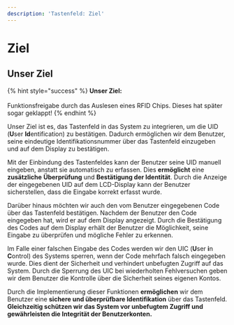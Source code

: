 ```yaml
---
description: 'Tastenfeld: Ziel'
---
```


# Ziel

## Unser Ziel

{% hint style="success" %}
**Unser Ziel:**\
\
Funktionsfreigabe durch das Auslesen eines RFID Chips. Dieses hat später sogar geklappt!
{% endhint %}

Unser Ziel ist es, das Tastenfeld in das System zu integrieren, um die UID (**U**ser **Id**entification) zu bestätigen. Dadurch ermöglichen wir dem Benutzer, seine eindeutige Identifikationsnummer über das Tastenfeld einzugeben und auf dem Display zu bestätigen.

Mit der Einbindung des Tastenfeldes kann der Benutzer seine UID manuell eingeben, anstatt sie automatisch zu erfassen. Dies **ermöglicht** eine **zusätzliche** **Überprüfung** und **Bestätigung der Identität**. Durch die Anzeige der eingegebenen UID auf dem LCD-Display kann der Benutzer sicherstellen, dass die Eingabe korrekt erfasst wurde.

Darüber hinaus möchten wir auch den vom Benutzer eingegebenen Code über das Tastenfeld bestätigen. Nachdem der Benutzer den Code eingegeben hat, wird er auf dem Display angezeigt. Durch die Bestätigung des Codes auf dem Display erhält der Benutzer die Möglichkeit, seine Eingabe zu überprüfen und mögliche Fehler zu erkennen.

Im Falle einer falschen Eingabe des Codes werden wir den UIC (**U**ser **i**n **C**ontrol) des Systems sperren, wenn der Code mehrfach falsch eingegeben wurde. Dies dient der Sicherheit und verhindert unbefugten Zugriff auf das System. Durch die Sperrung des UIC bei wiederholten Fehlversuchen geben wir dem Benutzer die Kontrolle über die Sicherheit seines eigenen Kontos.

Durch die Implementierung dieser Funktionen **ermöglichen** wir dem Benutzer eine **sichere und überprüfbare Identifikation** über das Tastenfeld. **Gleichzeitig schützen wir das System vor unbefugtem Zugriff und gewährleisten die Integrität der Benutzerkonten.**
